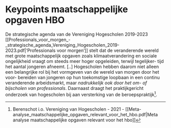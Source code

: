 # Keypoints maatschappelijke opgaven HBO

De strategische agenda van de Vereniging Hogescholen 2019-2023 [[Professionals_voor_morgen_-_strategische_agenda_Vereniging_Hogescholen_2019-2023.pdf|‘Professionals voor morgen’]] stelt dat de veranderende wereld met grote maatschappelijk opgaven zoals klimaatverandering en sociale ongelijkheid vraagt om steeds meer hoger opgeleiden, terwijl tegelijker- tijd het aantal jongeren afneemt. [..] Hogescholen hebben daarom niet alleen een belangrijke rol bij het vormgeven van de wereld van morgen door het voor- bereiden van jongeren op hun toekomstige loopbaan in een continu veranderende arbeidsmarkt, maar *nadrukkelijk ook door het om- of bijscholen van professionals*. Daarnaast draagt het praktijkgericht onderzoek van hogescholen bij aan versterking van de beroepspraktijk[^1].


[^1]: Berenschot i.o. Vereniging van Hogescholen - 2021 - [[Meta-analyse_maatschappelijke_opgaven_relevant_voor_het_hbo.pdf|Meta analyse maatschappelijke opgaven relevant voor het hbo]]